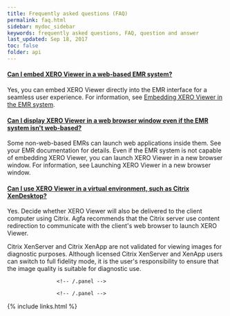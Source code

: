 ```yaml
---
title: Frequently asked questions (FAQ)
permalink: faq.html
sidebar: mydoc_sidebar
keywords: frequently asked questions, FAQ, question and answer
last_updated: Sep 18, 2017
toc: false
folder: api
---
```




<div class="panel-group" id="accordion">
                    <div class="panel panel-default">
                        <div class="panel-heading">
                            <h4 class="panel-title">
                                <a class="noCrossRef accordion-toggle" data-toggle="collapse" data-parent="#accordion" href="#collapseOne">Can I embed XERO Viewer in a web-based EMR system?</a>
                            </h4>
                        </div>
                        <div id="collapseOne" class="panel-collapse collapse noCrossRef">
                            <div class="panel-body">
                                Yes, you can embed XERO Viewer directly into the EMR interface for a seamless user experience. For information, see <a href="embedding-xero-viewer-in-emr.html">Embedding XERO Viewer in the EMR system</a>.
                            </div>
                        </div>
                    </div>
                    <!-- /.panel -->
                    <div class="panel panel-default">
                        <div class="panel-heading">
                            <h4 class="panel-title">
                                <a class="noCrossRef accordion-toggle" data-toggle="collapse" data-parent="#accordion" href="#collapseTwo">Can I display XERO Viewer in a web browser window even if the EMR system isn't web-based?</a>
                            </h4>
                        </div>
                        <div id="collapseTwo" class="panel-collapse collapse noCrossRef">
                            <div class="panel-body">
                               Some non-web-based EMRs can launch web applications inside them. See your EMR documentation for details. Even if the EMR system is not capable of embedding XERO Viewer, you can launch XERO Viewer in a new browser window. For information, see Launching XERO Viewer in a new browser window.
                            </div>
                        </div>
                    </div>
                    <!-- /.panel -->
                    <div class="panel panel-default">
                        <div class="panel-heading">
                            <h4 class="panel-title">
                                <a class="noCrossRef accordion-toggle" data-toggle="collapse" data-parent="#accordion" href="#collapseThree">Can I use XERO Viewer in a virtual environment, such as Citrix XenDesktop?</a>
                            </h4>
                        </div>
                        <div id="collapseThree" class="panel-collapse collapse noCrossRef">
                            <div class="panel-body">
                                <p>Yes. Decide whether XERO Viewer will also be delivered to the client computer using Citrix. Agfa recommends that the Citrix server use content redirection to communicate with the client's web browser to launch XERO Viewer.</p>
								<p>
								Citrix XenServer and Citrix XenApp are not validated for viewing images for diagnostic purposes. Although licensed Citrix XenServer and XenApp users can switch to full fidelity mode, it is the user's responsibility to ensure that the image quality is suitable for diagnostic use.</p>
                            </div>
                        </div>
                    </div>
                    <!-- /.panel -->
                 
                    <!-- /.panel -->
            
                    <!-- /.panel -->
</div>
<!-- /.panel-group -->

{% include links.html %}

